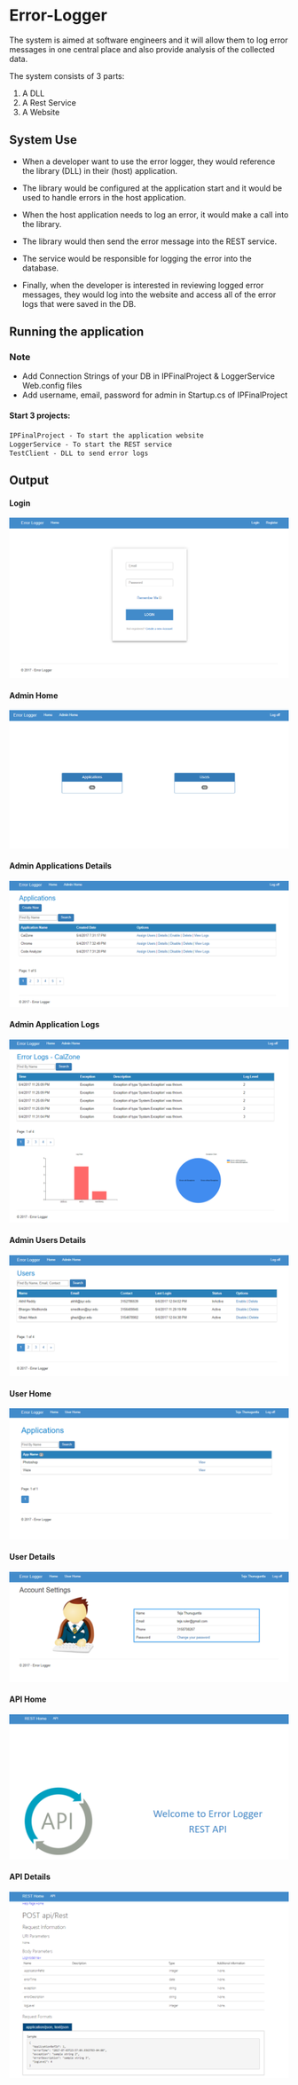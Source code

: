 # Error-Logger
The system is aimed at software engineers and it will allow them to log error messages in one central place and also provide analysis of the collected data.

The system consists of 3 parts:
1.	A DLL
2.	A Rest Service
3.	A Website

## System Use
- When a developer want to use the error logger, they would reference the library (DLL) in their (host) application. 
- The library would be configured at the application start and it would be used to handle errors in the host application.
	
- When the host application needs to log an error, it would make a call into the library. 
- The library would then send the error message into the REST service. 
- The service would be responsible for logging the error into the database. 

- Finally, when the developer is interested in reviewing logged error messages, they would log into the website and access all of the error   logs that were saved in the DB.
 
## Running the application

### Note
- Add Connection Strings of your DB in IPFinalProject & LoggerService Web.config files
- Add username, email, password for admin in Startup.cs of IPFinalProject

#### Start 3 projects:
    IPFinalProject - To start the application website
    LoggerService - To start the REST service
    TestClient - DLL to send error logs
    
## Output

#### Login
![Login Page](https://github.com/rahulmaddineni/Error-Logger/blob/master/Screenshots/Login.PNG)

#### Admin Home 
![Admin Home Page](https://github.com/rahulmaddineni/Error-Logger/blob/master/Screenshots/Admin%20Home.PNG)

#### Admin Applications Details
![Admin Applications Page](https://github.com/rahulmaddineni/Error-Logger/blob/master/Screenshots/Admin%20Apps.PNG)

#### Admin Application Logs
![Admin Logs Page](https://github.com/rahulmaddineni/Error-Logger/blob/master/Screenshots/Admin%20App%20Logs.PNG)

#### Admin Users Details
![Admin Users Page](https://github.com/rahulmaddineni/Error-Logger/blob/master/Screenshots/Admin%20Users.PNG)

#### User Home
![User Home Paage](https://github.com/rahulmaddineni/Error-Logger/blob/master/Screenshots/User%20Home.PNG)

#### User Details
![User Details Page](https://github.com/rahulmaddineni/Error-Logger/blob/master/Screenshots/User%20Details.PNG)

#### API Home
![API Home Page](https://github.com/rahulmaddineni/Error-Logger/blob/master/Screenshots/API%20Home.PNG)

#### API Details
![API Details Page](https://github.com/rahulmaddineni/Error-Logger/blob/master/Screenshots/API%20Details.PNG)
